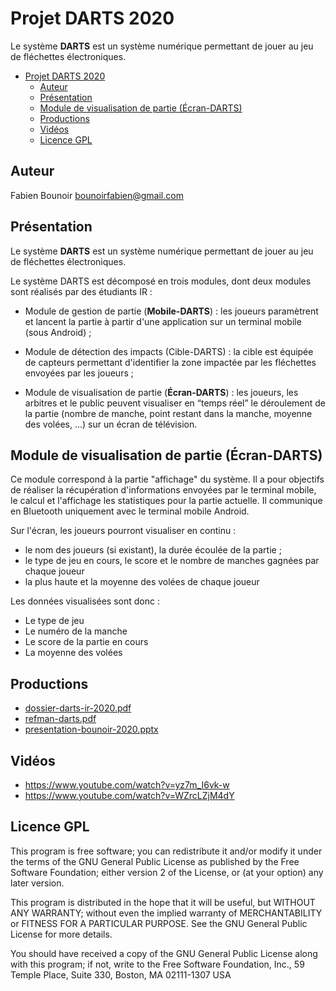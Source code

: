 # Projet DARTS 2020

Le système **DARTS** est un système numérique permettant de jouer au jeu de fléchettes électroniques.

- [Projet DARTS 2020](#projet-darts-2020)
  - [Auteur](#auteur)
  - [Présentation](#présentation)
  - [Module de visualisation de partie (Écran-DARTS)](#module-de-visualisation-de-partie-écran-darts)
  - [Productions](#productions)
  - [Vidéos](#vidéos)
  - [Licence GPL](#licence-gpl)

## Auteur

Fabien Bounoir <bounoirfabien@gmail.com>

## Présentation

Le système **DARTS** est un système numérique permettant de jouer au jeu de fléchettes électroniques.

Le système DARTS est décomposé en trois modules, dont deux modules sont réalisés par des étudiants IR :

* Module de gestion de partie (**Mobile-DARTS**) : les joueurs paramètrent et lancent la partie à partir d'une application sur un terminal mobile (sous Android) ;

* Module de détection des impacts (Cible-DARTS) : la cible est équipée de capteurs permettant d'identifier la zone impactée par les fléchettes envoyées par les joueurs ;

* Module de visualisation de partie (**Écran-DARTS**) : les joueurs, les arbitres et le public peuvent visualiser en “temps réel” le déroulement de la partie (nombre de manche, point restant dans la manche, moyenne des volées, ...) sur un écran de télévision.

## Module de visualisation de partie (Écran-DARTS)

Ce module correspond à la partie "affichage" du système. Il a pour objectifs de réaliser la récupération d'informations envoyées par le terminal mobile, le calcul et l'affichage les statistiques pour la partie actuelle. Il communique en Bluetooth uniquement avec le terminal mobile Android.

Sur l'écran, les joueurs pourront visualiser en continu :

* le nom des joueurs (si existant), la durée écoulée de la partie ;
* le type de jeu en cours, le score et le nombre de manches gagnées par chaque joueur
* la plus haute et la moyenne des volées de chaque joueur

Les données visualisées sont donc :

* Le type de jeu
* Le numéro de la manche
* Le score de la partie en cours
* La moyenne des volées

## Productions

- [dossier-darts-ir-2020.pdf](dossier-darts-ir-2020.pdf)
- [refman-darts.pdf](refman-darts.pdf)
- [presentation-bounoir-2020.pptx](presentation-bounoir-2020.pptx)

## Vidéos

- https://www.youtube.com/watch?v=yz7m_I6vk-w
- https://www.youtube.com/watch?v=WZrcLZjM4dY

## Licence GPL

This program is free software; you can redistribute it and/or modify
it under the terms of the GNU General Public License as published by
the Free Software Foundation; either version 2 of the License, or
(at your option) any later version.

This program is distributed in the hope that it will be useful,
but WITHOUT ANY WARRANTY; without even the implied warranty of
MERCHANTABILITY or FITNESS FOR A PARTICULAR PURPOSE. See the
GNU General Public License for more details.

You should have received a copy of the GNU General Public License
along with this program; if not, write to the Free Software
Foundation, Inc., 59 Temple Place, Suite 330, Boston, MA 02111-1307 USA
